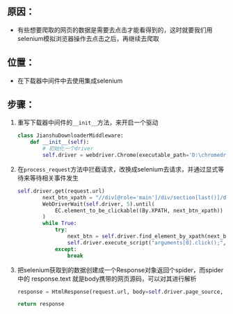 

## 原因：

- 有些想要爬取的网页的数据是需要去点击才能看得到的，这时就要我们用selenium模拟浏览器操作去点击之后，再继续去爬取

## 位置：

- 在下载器中间件中去使用集成selenium

## 步骤：

1. 重写下载器中间件的`__init__`方法，来开启一个驱动

   ```python
   class JianshuDownloaderMiddleware:
       def __init__(self):
           # 初始化一个driver
           self.driver = webdriver.Chrome(executable_path='D:\chromedriver\chromedriver.exe')
   ```

2. 在`process_request`方法中拦截请求，改换成selenium去请求，并通过显式等待来等待相关事件发生

   ```python
   self.driver.get(request.url)
           next_btn_xpath = "//div[@role='main']/div/section[last()]/div/div"
           WebDriverWait(self.driver, 5).until(
               EC.element_to_be_clickable((By.XPATH, next_btn_xpath))
           )
           while True:
               try:
                   next_btn = self.driver.find_element_by_xpath(next_btn_xpath)
                   self.driver.execute_script("arguments[0].click();", next_btn)
               except:
                   break
   ```

3. 把selenium获取到的数据创建成一个Response对象返回个spider，而spider中的 response.text 就是body携带的网页源码，可以对其进行解析
   
   ```python
   response = HtmlResponse(request.url, body=self.driver.page_source, request=request, encoding='utf-8')
   
   return response
   ```
   
   
   

